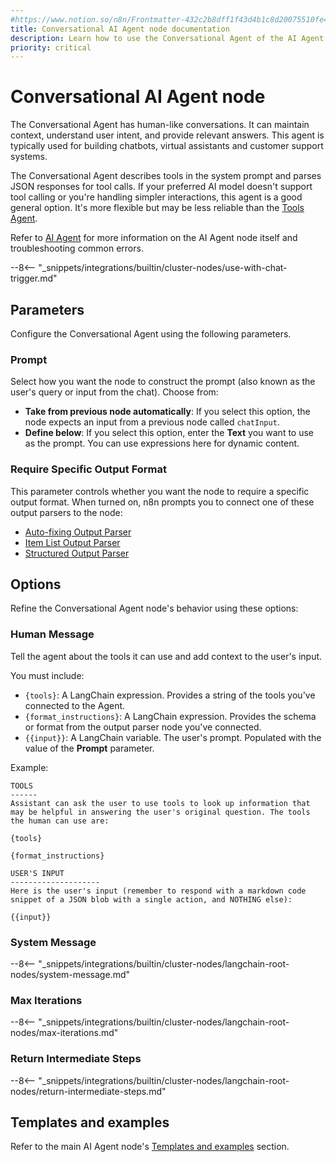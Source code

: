 ```yaml
---
#https://www.notion.so/n8n/Frontmatter-432c2b8dff1f43d4b1c8d20075510fe4
title: Conversational AI Agent node documentation
description: Learn how to use the Conversational Agent of the AI Agent node in n8n. Follow technical documentation to integrate the Conversational Agent into your workflows.
priority: critical
---
```


# Conversational AI Agent node

The Conversational Agent has human-like conversations. It can maintain context, understand user intent, and provide relevant answers. This agent is typically used for building chatbots, virtual assistants and customer support systems.

The Conversational Agent describes tools in the system prompt and parses JSON responses for tool calls. If your preferred AI model doesn't support tool calling or you're handling simpler interactions, this agent is a good general option. It's more flexible but may be less reliable than the [Tools Agent](/integrations/builtin/root-nodes/n8n-nodes-langchain.agent/tools-agent/).

Refer to [AI Agent](/integrations/builtin/cluster-nodes/root-nodes/n8n-nodes-langchain.agent/index/) for more information on the AI Agent node itself and troubleshooting common errors.

--8<-- "_snippets/integrations/builtin/cluster-nodes/use-with-chat-trigger.md"

## Parameters

Configure the Conversational Agent using the following parameters.

### Prompt

Select how you want the node to construct the prompt (also known as the user's query or input from the chat). Choose from:

* **Take from previous node automatically**: If you select this option, the node expects an input from a previous node called `chatInput`.
* **Define below**: If you select this option, enter the **Text** you want to use as the prompt. You can use expressions here for dynamic content.

### Require Specific Output Format

This parameter controls whether you want the node to require a specific output format. When turned on, n8n prompts you to connect one of these output parsers to the node:

* [Auto-fixing Output Parser](/integrations/builtin/cluster-nodes/sub-nodes/n8n-nodes-langchain.outputparserautofixing/)
* [Item List Output Parser](/integrations/builtin/cluster-nodes/sub-nodes/n8n-nodes-langchain.outputparseritemlist/)
* [Structured Output Parser](/integrations/builtin/cluster-nodes/sub-nodes/n8n-nodes-langchain.outputparserstructured/)

## Options

Refine the Conversational Agent node's behavior using these options:

### Human Message

Tell the agent about the tools it can use and add context to the user's input.

You must include:

* `{tools}`: A LangChain expression. Provides a string of the tools you've connected to the Agent.
* `{format_instructions}`: A LangChain expression. Provides the schema or format from the output parser node you've connected.
* `{{input}}`: A LangChain variable. The user's prompt. Populated with the value of the **Prompt** parameter.

Example:

```
TOOLS
------
Assistant can ask the user to use tools to look up information that may be helpful in answering the user's original question. The tools the human can use are:

{tools}

{format_instructions}

USER'S INPUT
--------------------
Here is the user's input (remember to respond with a markdown code snippet of a JSON blob with a single action, and NOTHING else):

{{input}}
```

### System Message 

--8<-- "_snippets/integrations/builtin/cluster-nodes/langchain-root-nodes/system-message.md"

### Max Iterations

--8<-- "_snippets/integrations/builtin/cluster-nodes/langchain-root-nodes/max-iterations.md"

### Return Intermediate Steps

--8<-- "_snippets/integrations/builtin/cluster-nodes/langchain-root-nodes/return-intermediate-steps.md"

## Templates and examples

Refer to the main AI Agent node's [Templates and examples](/integrations/builtin/cluster-nodes/root-nodes/n8n-nodes-langchain.agent/index/#templates-and-examples) section.

